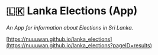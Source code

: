 # 🇱🇰 Lanka Elections (App)

*An App for information about Elections in Sri Lanka.*

[https://nuuuwan.github.io/lanka_elections](https://nuuuwan.github.io/lanka_elections?pageID=results)
